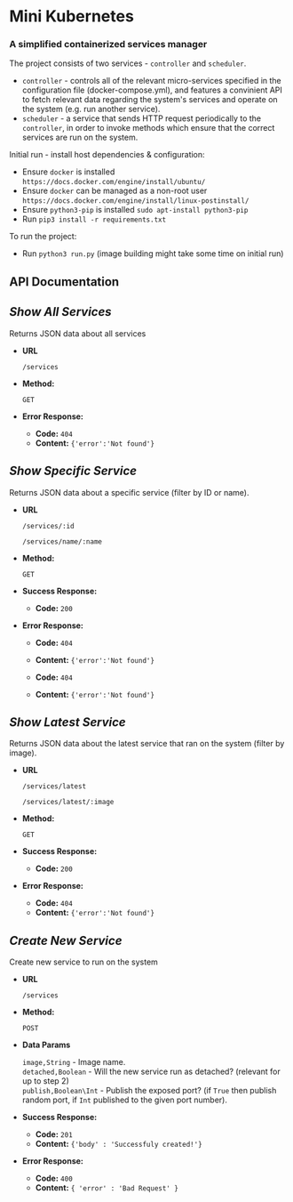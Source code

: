 # Mini Kubernetes
### A simplified containerized services manager
The project consists of two services - `controller` and `scheduler`.</br>
* `controller` - controls all of the relevant micro-services specified in the configuration file (docker-compose.yml), and features a convinient API to fetch relevant data regarding the system's services and operate on the system (e.g. run another service).
* `scheduler` - a service that sends HTTP request periodically to the `controller`, in order to invoke methods which ensure that the correct services are run on the system. 

Initial run - install host dependencies  & configuration:

* Ensure `docker` is installed `https://docs.docker.com/engine/install/ubuntu/`
* Ensure `docker` can be managed as a non-root user `https://docs.docker.com/engine/install/linux-postinstall/`
* Ensure `python3-pip` is installed `sudo apt-install python3-pip` </br>
* Run `pip3 install -r requirements.txt`

To run the project:
* Run `python3 run.py` (image building might take some time on initial run) </br>

## API Documentation
*Show All Services*
----
  Returns JSON data about all services 

* **URL**

  `/services`

* **Method:**

  `GET`

* **Error Response:**

  * **Code:** `404` <br />
  * **Content:** `{'error':'Not found'}`
    
*Show Specific Service*
----
  Returns JSON data about a specific service (filter by ID or name).

* **URL**

  `/services/:id`
  
  
  `/services/name/:name`

* **Method:**

  `GET`
  
* **Success Response:**

  * **Code:** `200` <br />
  
* **Error Response:**
  * **Code:** `404` <br />
  * **Content:** `{'error':'Not found'}`
    
  * **Code:** `404` <br />
  * **Content:** `{'error':'Not found'}`


*Show Latest Service*
-----    
  Returns JSON data about the latest service that ran on the system (filter by image).

* **URL**

  `/services/latest`
  
  
  `/services/latest/:image`

* **Method:**

  `GET`
  
* **Success Response:**

  * **Code:** `200` <br />
 
* **Error Response:**
  * **Code:** `404` <br />
  * **Content:** `{'error':'Not found'}`
    
 *Create New Service*
 ----
 
   Create new service to run on the system

* **URL**

  `/services`
  
* **Method:**

  `POST`
  
* **Data Params**

  `image,String` - Image name. </br>
  `detached,Boolean` - Will the new service run as detached? (relevant for up to step 2) </br>
  `publish,Boolean\Int` - Publish the exposed port? (if `True` then publish random port, if `Int` published to the given port number). </br>
  
* **Success Response:**

  * **Code:** `201` <br />
  * **Content:** `{'body' : 'Successfuly created!'}`
 
* **Error Response:**
  * **Code:** `400` <br />
  * **Content:** `{ 'error' : 'Bad Request' }`


